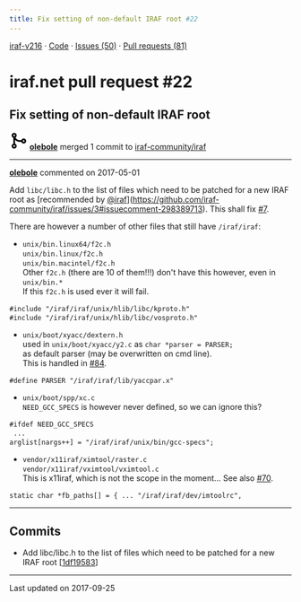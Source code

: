 ```yaml
---
title: Fix setting of non-default IRAF root #22
---
```


[iraf-v216](/iraf-v216) · [Code](https://github.com/iraf-community/iraf/tree/iraf-v216) · [Issues (50)](/iraf-v216/issues) · [Pull requests (81)](/iraf-v216/issues/pulls)

# iraf.net pull request #22
## Fix setting of non-default IRAF root
![merge](git-merge.svg) **[olebole](https://github.com/olebole)** merged 1 commit to [iraf-community/iraf](https://github.com/iraf-community/iraf/)

- - - -

**[olebole](https://github.com/olebole)** commented on 2017-05-01

Add `libc/libc.h` to the list of files which need to be patched for a new IRAF root as [recommended by [@iraf](https://github.com/iraf)](https://github.com/iraf-community/iraf/issues/3#issuecomment-298389713). This shall fix [#7](https://iraf-community.github.io/iraf-v216/issues/7).  
  
There are however a number of other files that still have `/iraf/iraf`:  
  
* `unix/bin.linux64/f2c.h`  
  `unix/bin.linux/f2c.h`  
  `unix/bin.macintel/f2c.h`  
   Other `f2c.h` (there are 10 of them!!!) don't have this however, even in `unix/bin.*`  
   If this `f2c.h` is used ever it will fail.  
```  
#include "/iraf/iraf/unix/hlib/libc/kproto.h"  
#include "/iraf/iraf/unix/hlib/libc/vosproto.h"  
```  
  
* `unix/boot/xyacc/dextern.h`  
   used in `unix/boot/xyacc/y2.c` as `char *parser = PARSER;`  
   as default parser (may be overwritten on cmd line).  
  This is handled in [#84](https://iraf-community.github.io/iraf-v216/issues/84).  
```  
#define	PARSER "/iraf/iraf/lib/yaccpar.x"  
```  
  
* `unix/boot/spp/xc.c`  
   `NEED_GCC_SPECS` is however never defined, so we can ignore this?  
```  
#ifdef NEED_GCC_SPECS  
 ...  
arglist[nargs++] = "/iraf/iraf/unix/bin/gcc-specs";  
```  
  
* `vendor/x11iraf/ximtool/raster.c`  
  `vendor/x11iraf/vximtool/vximtool.c`  
   This is x11iraf, which is not the scope in the moment... See also [#70](https://iraf-community.github.io/iraf-v216/issues/70).  
```  
static char *fb_paths[] = { ... "/iraf/iraf/dev/imtoolrc",  
```
- - - -

## Commits

* Add libc/libc.h to the list of files which need to be patched for a new IRAF root [[1df19583](https://github.com/iraf-community/iraf/commit/1df1958368813ae3be06b88906019fdb09cc1864)]

- - - -

Last updated on 2017-09-25
